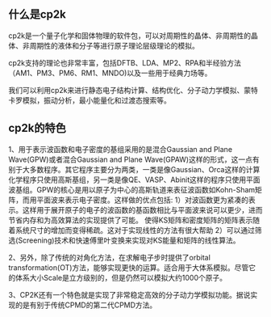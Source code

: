 ## 什么是cp2k
cp2k是一个量子化学和固体物理的软件包，可以对周期性的晶体、非周期性的晶体、非周期性的液体和分子等进行原子理论层级理论的模拟。

cp2k支持的理论也非常丰富，包括DFTB、LDA、MP2、RPA和半经验方法（AM1、PM3、PM6、RM1、MNDO)以及一些用于经典力场等。

我们可以利用cp2k来进行静态电子结构计算、结构优化、分子动力学模拟、蒙特卡罗模拟，振动分析，最小能量化和过渡态搜索等。

## cp2k的特色
1、用于表示波函数和电子密度的基组采用的是混合Gaussian and Plane Wave(GPW)或者混合Gaussian and Plane Wave(GPAW)这样的形式，这一点有别于大多数程序。其它程序主要分为两类，一类是像Gaussian、Orca这样的计算化学程序只使用高斯基组，另一类是像QE、VASP、Abinit这样的程序只使用平面波基组。GPW的核心是用以原子为中心的高斯轨道来表征波函数如Kohn-Sham矩阵，而用平面波来表示电子密度。这样做的优点包括:
1）对波函数更为紧凑的表示。这样用于展开原子的电子的波函数的基函数相比与平面波来说可以更少，进而节省内存和为高效算法的实现提供了可能。
使得KS矩阵和密度矩阵的矩阵表示随着系统尺寸的增加而变得稀疏。这对于实现线性的方法有很大帮助
2）可以通过筛选(Screening)技术和快速傅里叶变换来实现对KS能量和矩阵的线性算法。

2、另外，除了传统的对角化方法，在求解电子步时提供了orbital transformation(OT)方法，能够实现更快的运算。适合用于大体系模拟。尽管它的体系大小Scale是立方级别的，但是仍然可以模拟大约1000个原子。

3、CP2K还有一个特色就是实现了非常稳定高效的分子动力学模拟功能。据说实现的是有别于传统CPMD的第二代CPMD方法。